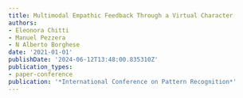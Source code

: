```yaml
---
title: Multimodal Empathic Feedback Through a Virtual Character
authors:
- Eleonora Chitti
- Manuel Pezzera
- N Alberto Borghese
date: '2021-01-01'
publishDate: '2024-06-12T13:48:00.835310Z'
publication_types:
- paper-conference
publication: '*International Conference on Pattern Recognition*'
---
```

